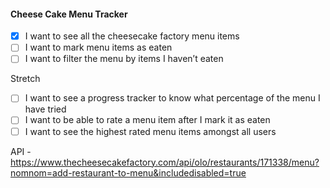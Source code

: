 #### Cheese Cake Menu Tracker

- [x] I want to see all the cheesecake factory menu items
- [ ] I want to mark menu items as eaten
- [ ] I want to filter the menu by items I haven’t eaten

Stretch
- [ ] I want to see a progress tracker to know what percentage of the menu I have tried
- [ ] I want to be able to rate a menu item after I mark it as eaten
- [ ] I want to see the highest rated menu items amongst all users

API - https://www.thecheesecakefactory.com/api/olo/restaurants/171338/menu?nomnom=add-restaurant-to-menu&includedisabled=true
